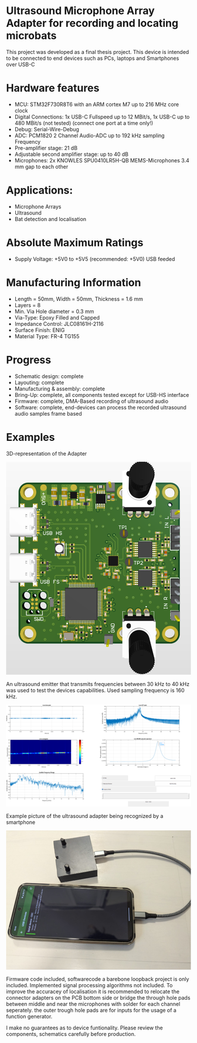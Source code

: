 # Ultrasound Microphone Array Adapter for recording and locating microbats

This project was developed as a final thesis project. This device is intended to be connected to end devices such as PCs, laptops and Smartphones over USB-C

# Hardware features

- MCU: STM32F730R8T6 with an ARM cortex M7 up to 216 MHz core clock
- Digital Connections: 1x USB-C Fullspeed up to 12 MBit/s, 1x USB-C up to 480 MBit/s (not tested) (connect one port at a time only!)
- Debug: Serial-Wire-Debug
- ADC: PCM1820 2 Channel Audio-ADC up to 192 kHz sampling Frequency
- Pre-amplifier stage: 21 dB
- Adjustable second amplifier stage: up to 40 dB
- Microphones: 2x KNOWLES SPU0410LR5H-QB MEMS-Microphones 3.4 mm gap to each other

# Applications:

- Microphone Arrays
- Ultrasound
- Bat detection and localisation

# Absolute Maximum Ratings

- Supply Voltage: +5V0 to +5V5 (recommended: +5V0) USB feeded

# Manufacturing Information

- Length = 50mm, Width = 50mm, Thickness = 1.6 mm
- Layers = 8
- Min. Via Hole diameter = 0.3 mm
- Via-Type: Epoxy Filled and Capped
- Impedance Control: JLC08161H-2116
- Surface Finish: ENIG
- Material Type: FR-4 TG155


# Progress

- Schematic design: complete
- Layouting: complete
- Manufacturing & assembly: complete
- Bring-Up: complete, all components tested except for USB-HS interface
- Firmware: complete, DMA-Based recording of ultrasound audio
- Software: complete, end-devices can process the recorded ultrasound audio samples frame based

# Examples

3D-representation of the Adapter

![test](https://github.com/myildirim6198/UltrasoundMicrophoneArrayAdapterBAT/blob/main/Images/UAdapterImage.png?raw=true)

An ultrasound emitter that transmits frequencies between 30 kHz to 40 kHz was used to test the devices capabilities. Used sampling frequency is 160 kHz.

![test](https://github.com/myildirim6198/UltrasoundMicrophoneArrayAdapterBAT/blob/main/Images/GUI_40deg_freqDivid.png?raw=true)

Example picture of the ultrasound adapter being recognized by a smartphone

![test](https://github.com/myildirim6198/UltrasoundMicrophoneArrayAdapterBAT/blob/main/Images/imagePhoneUAdapter.jpg?raw=true)

Firmware code included, softwarecode a barebone loopback project is only included. Implemented signal processing algorithms not included. To improve the accuracey of localisation it is recommended to relocate the connector adapters on the PCB bottom side or bridge the through hole pads between middle and near the microphones with solder for each channel seperately. the outer trough hole pads are for inputs for the usage of a function generator.

I make no guarantees as to device funtionality. Please review the components, schematics carefully before production.

